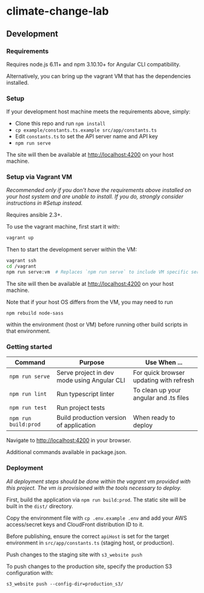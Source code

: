 # climate-change-lab

## Development

### Requirements

Requires node.js 6.11+ and npm 3.10.10+ for Angular CLI compatibility.

Alternatively, you can bring up the vagrant VM that has the dependencies installed.

### Setup

If your development host machine meets the requirements above, simply:

  - Clone this repo and run `npm install`
  - `cp example/constants.ts.example src/app/constants.ts`
  - Edit `constants.ts` to set the API server name and API key
  - `npm run serve`

The site will then be available at [http://localhost:4200](http://localhost:4200) on your host machine.

### Setup via Vagrant VM

_Recommended only if you don't have the requirements above installed on your host system and are unable to install. If you do, strongly consider instructions in #Setup instead._

Requires ansible 2.3+.

To use the vagrant machine, first start it with:
```bash
vagrant up
```

Then to start the development server within the VM:

```bash
vagrant ssh
cd /vagrant
npm run serve:vm  # Replaces `npm run serve` to include VM specific serve options
```

The site will then be available at [http://localhost:4200](http://localhost:4200) on your host machine.

Note that if your host OS differs from the VM, you may need to run

```
npm rebuild node-sass
```

within the environment (host or VM) before running other build scripts in that environment.

### Getting started

| Command | Purpose | Use When ... |
|------|---------|--------------|
| `npm run serve` | Serve project in dev mode using Angular CLI | For quick browser updating with refresh |
| `npm run lint` | Run typescript linter | To clean up your angular and .ts files |
| `npm run test` | Run project tests | |
| `npm run build:prod` | Build production version of application | When ready to deploy |

Navigate to [http://localhost:4200](http://localhost:4200) in your browser.

Additional commands available in package.json.

### Deployment

_All deployment steps should be done within the vagrant vm provided with this project. The vm is provisioned with the tools necessary to deploy._

First, build the application via `npm run build:prod`. The static site will be built in the `dist/` directory.

Copy the environment file with `cp .env.example .env` and add your AWS access/secret keys and CloudFront distribution ID to it.

Before publishing, ensure the correct `apiHost` is set for the target environment in `src/app/constants.ts` (staging host, or production).

Push changes to the staging site with `s3_website push`

To push changes to the production site, specify the production S3 configuration with:
```
s3_website push --config-dir=production_s3/
```
